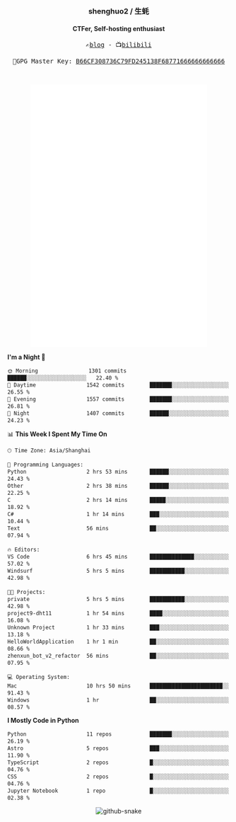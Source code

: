 <h3 align="center"> shenghuo2 / 生蚝 </h3>
<h4 align="center" >CTFer, Self-hosting enthusiast</h3>


<p align="center">
  <samp>
    ✍️<a href="https://blog.shenghuo2.top/">blog</a> -
    📺<a href="https://space.bilibili.com/85894935">bilibili</a>
  </samp>
</p>
<p align="center">
  <samp>
     🔐GPG Master Key: <a align="center" href="https://github.com/shenghuo2.gpg">B66CF308736C79FD245138F68771666666666666</a>
  </samp>
</p>
<br>
<p align="center">
  <a href="https://github.com/shenghuo2">
    <img width="400" align="top" src="https://github.com/shenghuo2/shenghuo2/blob/main/metrics.left.svg" />
  </a>
  <a href="https://github.com/shenghuo2">
    <img width="400" align="top" src="https://github.com/shenghuo2/shenghuo2/blob/main/metrics.right.svg" />
  </a>
</p>


<!--START_SECTION:waka-->
**I'm a Night 🦉** 

```text
🌞 Morning                1301 commits        ██████░░░░░░░░░░░░░░░░░░░   22.40 % 
🌆 Daytime                1542 commits        ███████░░░░░░░░░░░░░░░░░░   26.55 % 
🌃 Evening                1557 commits        ███████░░░░░░░░░░░░░░░░░░   26.81 % 
🌙 Night                  1407 commits        ██████░░░░░░░░░░░░░░░░░░░   24.23 % 
```


📊 **This Week I Spent My Time On** 

```text
🕑︎ Time Zone: Asia/Shanghai

💬 Programming Languages: 
Python                   2 hrs 53 mins       ██████░░░░░░░░░░░░░░░░░░░   24.43 % 
Other                    2 hrs 38 mins       ██████░░░░░░░░░░░░░░░░░░░   22.25 % 
C                        2 hrs 14 mins       █████░░░░░░░░░░░░░░░░░░░░   18.92 % 
C#                       1 hr 14 mins        ███░░░░░░░░░░░░░░░░░░░░░░   10.44 % 
Text                     56 mins             ██░░░░░░░░░░░░░░░░░░░░░░░   07.94 % 

🔥 Editors: 
VS Code                  6 hrs 45 mins       ██████████████░░░░░░░░░░░   57.02 % 
Windsurf                 5 hrs 5 mins        ███████████░░░░░░░░░░░░░░   42.98 % 

🐱‍💻 Projects: 
private                  5 hrs 5 mins        ███████████░░░░░░░░░░░░░░   42.98 % 
project9-dht11           1 hr 54 mins        ████░░░░░░░░░░░░░░░░░░░░░   16.08 % 
Unknown Project          1 hr 33 mins        ███░░░░░░░░░░░░░░░░░░░░░░   13.18 % 
HelloWorldApplication    1 hr 1 min          ██░░░░░░░░░░░░░░░░░░░░░░░   08.66 % 
zhenxun_bot_v2_refactor  56 mins             ██░░░░░░░░░░░░░░░░░░░░░░░   07.95 % 

💻 Operating System: 
Mac                      10 hrs 50 mins      ███████████████████████░░   91.43 % 
Windows                  1 hr                ██░░░░░░░░░░░░░░░░░░░░░░░   08.57 % 
```

**I Mostly Code in Python** 

```text
Python                   11 repos            ███████░░░░░░░░░░░░░░░░░░   26.19 % 
Astro                    5 repos             ███░░░░░░░░░░░░░░░░░░░░░░   11.90 % 
TypeScript               2 repos             █░░░░░░░░░░░░░░░░░░░░░░░░   04.76 % 
CSS                      2 repos             █░░░░░░░░░░░░░░░░░░░░░░░░   04.76 % 
Jupyter Notebook         1 repo              █░░░░░░░░░░░░░░░░░░░░░░░░   02.38 % 
```




<!--END_SECTION:waka-->


<div align="center">
  <picture>
    <source media="(prefers-color-scheme: dark)" srcset="https://gist.githubusercontent.com/shenghuo2/bfce20b14ab0484cef03bae6e60e0b3a/raw/github-snake-dark.svg" />
    <source media="(prefers-color-scheme: light)" srcset="https://gist.githubusercontent.com/shenghuo2/bfce20b14ab0484cef03bae6e60e0b3a/raw/github-snake.svg" />
    <img alt="github-snake" src="https://gist.githubusercontent.com/shenghuo2/bfce20b14ab0484cef03bae6e60e0b3a/raw/github-snake.svg" />
  </picture>
</div>

<!--
**shenghuo2/shenghuo2** is a ✨ _special_ ✨ repository because its `README.md` (this file) appears on your GitHub profile.

Here are some ideas to get you started:

- 🔭 I’m currently working on ...
- 🌱 I’m currently learning ...
- 👯 I’m looking to collaborate on ...
- 🤔 I’m looking for help with ...
- 💬 Ask me about ...
- 📫 How to reach me: ...
- 😄 Pronouns: ...
- ⚡ Fun fact: ...
-->
